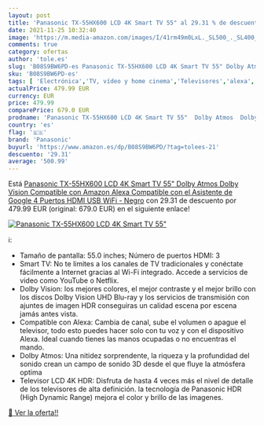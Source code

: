```yaml
---
layout: post
title: 'Panasonic TX-55HX600 LCD 4K Smart TV 55" al 29.31 % de descuento'
date: 2021-11-25 10:32:40
image: 'https://m.media-amazon.com/images/I/41rm49m0LxL._SL500_._SL400_.jpg'
comments: true
category: ofertas
author: 'tole.es'
slug: 'B08S9BW6PD-es Panasonic TX-55HX600 LCD 4K Smart TV 55" Dolby Atmos Dolby...'
sku: 'B08S9BW6PD-es'
tags: [ 'Electrónica','TV, vídeo y home cinema','Televisores','alexa','panasonic', ]
actualPrice: 479.99 EUR
currency: EUR
price: 479.99
comparePrice: 679.0 EUR
prodname: 'Panasonic TX-55HX600 LCD 4K Smart TV 55"  Dolby Atmos  Dolby Vision  Compatible con Amazon Alexa  Compatible con el Asistente de Google  4 Puertos HDMI  USB  WiFi - Negro'
country: 'es'
flag: '🇪🇸'
brand: 'Panasonic'
buyurl: 'https://www.amazon.es/dp/B08S9BW6PD/?tag=tolees-21'
descuento: '29.31'
average: '500.99'
---
```


Está [Panasonic TX-55HX600 LCD 4K Smart TV 55"  Dolby Atmos  Dolby Vision  Compatible con Amazon Alexa  Compatible con el Asistente de Google  4 Puertos HDMI  USB  WiFi - Negro](https://www.amazon.es/dp/B08S9BW6PD/?tag=tolees-21) con 29.31 de descuento por 479.99 EUR (original: 679.0 EUR) en el siguiente enlace!

[![Panasonic TX-55HX600 LCD 4K Smart TV 55"](https://m.media-amazon.com/images/I/41rm49m0LxL._SL500_._SL400_.jpg)](https://www.amazon.es/dp/B08S9BW6PD/?tag=tolees-21)

ℹ️:

- Tamaño de pantalla: 55.0 inches; Número de puertos HDMI: 3
- Smart TV: No te limites a los canales de TV tradicionales y conéctate fácilmente a Internet gracias al Wi-Fi integrado. Accede a servicios de video como YouTube o Netflix.
- Dolby Vision: los mejores colores, el mejor contraste y el mejor brillo con los discos Dolby Vision UHD Blu-ray y los servicios de transmisión con ajuntes de imagen HDR conseguiras un calidad escena por escena jamás antes vista.
- Compatible con Alexa: Cambia de canal, sube el volumen o apague el televisor, todo esto puedes hacer solo con tu voz y con el dispositivo Alexa. Ideal cuando tienes las manos ocupadas o no encuentras el mando.
- Dolby Atmos: Una nitidez sorprendente, la riqueza y la profundidad del sonido crean un campo de sonido 3D desde el que fluye la atmósfera optima
- Televisor LCD 4K HDR: Disfruta de hasta 4 veces más el nivel de detalle de los televisores de alta definición. la tecnología de Panasonic HDR (High Dynamic Range) mejora el color y brillo de las imagenes.

[🛒 Ver la oferta!!](https://www.amazon.es/dp/B08S9BW6PD/?tag=tolees-21)
